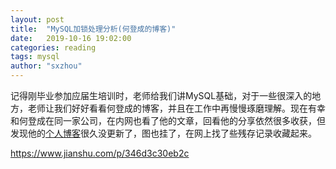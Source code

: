 ```yaml
---
layout: post
title:  "MySQL加锁处理分析(何登成的博客)"
date:   2019-10-16 19:02:00
categories: reading
tags: mysql
author: "sxzhou"
---   
```


记得刚毕业参加应届生培训时，老师给我们讲MySQL基础，对于一些很深入的地方，老师让我们好好看看何登成的博客，并且在工作中再慢慢琢磨理解。现在有幸和何登成在同一家公司，在内网也看了他的文章，回看他的分享依然很多收获，但发现他的[个人博客](http://hedengcheng.com/?p=771)很久没更新了，图也挂了，在网上找了些残存记录收藏起来。

https://www.jianshu.com/p/346d3c30eb2c